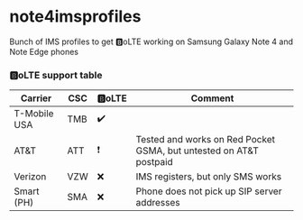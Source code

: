 # note4imsprofiles
Bunch of IMS profiles to get 🅱️oLTE working on Samsung Galaxy Note 4 and Note Edge phones

### 🅱️oLTE support table
| Carrier | CSC | 🅱️oLTE | Comment | 
| --- | --- | --- | --- |
| T-Mobile USA | TMB | ✔️ | |
| AT&T | ATT | ❗ | Tested and works on Red Pocket GSMA, but untested on AT&T postpaid |
| Verizon | VZW | ❌ | IMS registers, but only SMS works |
| Smart (PH) | SMA | ❌ | Phone does not pick up SIP server addresses |
